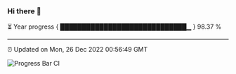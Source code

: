 ### Hi there 👋

⏳ Year progress { █████████████████████████████▁ } 98.37 %

---

⏰ Updated on Mon, 26 Dec 2022 00:56:49 GMT

![Progress Bar CI](https://github.com/liununu/liununu/workflows/Progress%20Bar%20CI/badge.svg)
